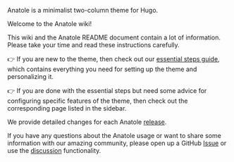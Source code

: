 Anatole is a minimalist two-column theme for Hugo.

Welcome to the Anatole wiki!

This wiki and the Anatole README document contain a lot of information. Please take your time and read these instructions carefully.

👉 If you are new to the theme, then check out our [essential steps guide](https://github.com/lxndrblz/anatole/wiki/1%EF%B8%8F%E2%83%A3-Essential-Steps), which contains everything you need for setting up the theme and personalizing it. 

👉 If you are done with the essential steps but need some advice for configuring specific features of the theme, then check out the corresponding page listed in the sidebar.

We provide detailed changes for each Anatole [release](https://github.com/lxndrblz/anatole/releases).

If you have any questions about the Anatole usage or want to share some information with our amazing community, please open up a GitHub [Issue](https://github.com/lxndrblz/anatole/issues) or use the [discussion](https://github.com/lxndrblz/anatole/discussions) functionality.
